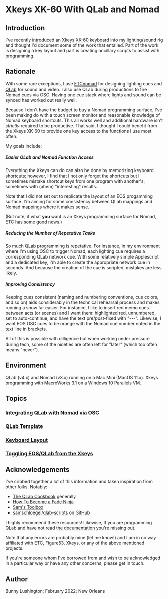# Xkeys XK-60 With QLab and Nomad

## Introduction

I've recently introduced an [Xkeys XK-60](https://xkeys.com/xk60.html)
keyboard into my lighting/sound rig and thought I'd document some of
the work that entailed.  Part of the work is designing a key layout
and part is creating ancillary scripts to assist with programming.

## Rationale

With some rare exceptions, I use
[ETCnomad](https://www.etcconnect.com/Products/Consoles/Eos-Family/ETCnomad-ETCnomad-Puck/Overview.aspx)
for designing lighting cues and [QLab](qlab.app) for sound and video.
I also use QLab during productions to fire Nomad cues via OSC.  Having
one cue stack where lights and sound can be synced has worked out
really well.

Because I don't have the budget to buy a Nomad programming surface,
I've been making do with a touch screen monitor and reasonable
knowledge of Nomad keyboard shortcuts.  This all works well and
additional hardware isn't _strictly_ required to be productive.  That
said, I thought I could benefit from the Xkeys XK-60 to provide one
key access to the functions I use most often.

My goals include:

##### Easier QLab and Nomad Function Access

Everything the Xkeys can do can also be done by memorizing keyboard
shortcuts; however, I find that I not only forget the shortcuts but I
sometimes mistake shortcut keys from one program with another's,
sometimes with (ahem) "interesting" results.

Note that I did not set out to replicate the layout of an EOS
progamming surface. I'm aiming for some consistency between QLab
mappings and Nomad mappings where it makes sense.

(But note, if what **you** want is an Xkeys programming surface for
Nomad, ETC [has some good
news.](https://support.etcconnect.com/ETC/Consoles/Eos_Family/Software_and_Programming/X_Keys_and_Eos_Family_Consoles))

##### Reducing the Number of Repetative Tasks

So much QLab programming is repetative.  For instance, in my
environment where I'm using OSC to trigger Nomad, each lighting cue
requires a corresponding QLab network cue.  With some relatively
simple Applescript and a dedicated key, I'm able to create the
appropriate network cue in seconds.  And because the creation of the
cue is scripted, mistakes are less likely.

##### Improving Consistency

Keeping cues consistent (naming and numbering conventions, cue colors,
and so on) aids considerably in the technical rehearsal process and
makes running a show far easier.  For instance, I like to insert red
memo cues between acts (or scenes) and I want them: highlighted red,
unnumbered, set to auto-continue, and have the text pre/post-fixed
with "---".  Likewise, I want EOS OSC cues to be orange with the Nomad
cue number noted in the text line in brackets.

All of this is possible with dilligence but when working under
pressure during tech, some of the niceties are often left for "later"
(which too often means "never").

## Environment

QLab (v4.x) and Nomad (v3.x) running on a Mac Mini (MacOS 11.x).
Xkeys programming with MacroWorks 3.1 on a Windows 10 Parallels VM.

## Topics

### [Integrating QLab with Nomad via OSC](nomad-via-osc.md)

### [QLab Template](qlab-template.md)

### [Keyboard Layout](keyboard-layout.md)

### [Toggling EOS/QLab from the Xkeys](toggling.md)

## Acknowledgements

I've cribbed together a lot of this information and taken inspiration
from other folks.  Notably:

  * [The QLab Cookbook](https://qlab.app/cookbook) generally
  * [How To Become a Fade Ninja](https://qlab.app/cookbook/how-to-become-a-fade-ninja)
  * [Sam's Toolbox](https://qlab.app/tutorials/sams-toolbox)
  * [samschloegel/qlab-scripts on GitHub](https://github.com/samschloegel/qlab-scripts)

I highly recommend these resources!  Likewise, If you are programming
QLab and have not read [the documentation](https://qlab.app/docs/v4/)
you're missing out.

Note that any errors are probably mine (let me know!) and I am in no
way affiliated with ETC, Figure53, Xkeys, or any of the above
mentioned projects.

If you're someone whom I've borrowed from and wish to be acknowledged
in a particular way or have any other concerns, please get in touch.

## Author

Bunny Lushington; February 2022; New Orleans
